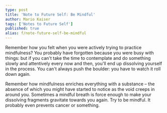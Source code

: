 ```yaml
---
type: post
title: 'Note to Future Self: Be Mindful'
author: Mario Kaiser
tags: ['Notes to Future Self']
published: true
alias: f/note-future-self-be-mindful
---
```


Remember how you felt when you were actively trying to practice mindfulness? You probably have forgotten because you were busy with things: but if you can't take the time to contemplate and do something slowly and attentively every now and then, you'll end up dissolving yourself in the process. You can't always push the boulder: you have to watch it roll down again.

Remember how mindfulness enriches everything with a substance – the absence of which you might have started to notice as the void creeps in around you. Sometimes a mindful breath is force enough to make your dissolving fragments gravitate towards you again. Try to be mindful. It probably even prevents cancer or something.
